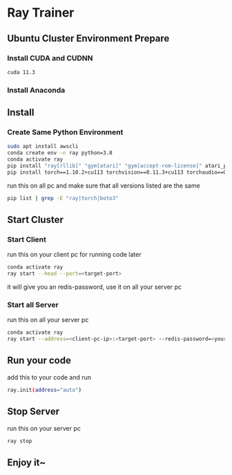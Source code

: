 # Ray Trainer

## Ubuntu Cluster Environment Prepare

### Install CUDA and CUDNN

```bash
cuda 11.3
```

### Install Anaconda

## Install

### Create Same Python Environment

```bash
sudo apt install awscli
conda create env -n ray python=3.8
conda activate ray
pip install "ray[rllib]" "gym[atari]" "gym[accept-rom-license]" atari_py opencv-python
pip install torch==1.10.2+cu113 torchvision==0.11.3+cu113 torchaudio==0.10.2+cu113 -f https://download.pytorch.org/whl/cu113/torch_stable.html
```

run this on all pc and make sure that all versions listed are the same
```bash
pip list | grep -E "ray|torch|boto3"
```

## Start Cluster

### Start Client

run this on your client pc for running code later

```bash
conda activate ray
ray start --head --port=<target-port>
```

it will give you an redis-password, use it on all your server pc

### Start all Server

run this on all your server pc

```bash
conda activate ray
ray start --address=<client-pc-ip>:<target-port> --redis-password=<your-redis-password>
```

## Run your code

add this to your code and run

```bash
ray.init(address="auto")
```

## Stop Server

run this on your server pc

```bash
ray stop
```

## Enjoy it~


